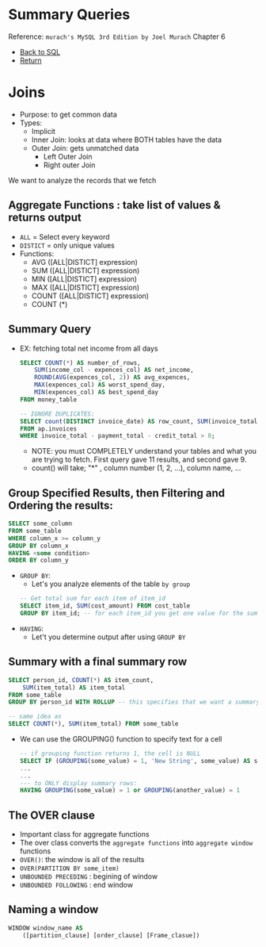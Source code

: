 # Summary Queries
Reference: `murach's MySQL 3rd Edition by Joel Murach` Chapter 6
* [Back to SQL](sql.md)
* [Return](../README.md)


# Joins
* Purpose: to get common data
* Types:
    * Implicit
    * Inner Join: looks at data where BOTH tables have the data
    * Outer Join: gets unmatched data
        * Left Outer Join
        * Right outer Join

We want to analyze the records that we fetch

## Aggregate Functions : take list of values & returns output
* `ALL` = Select every keyword
* `DISTICT` = only unique values
* Functions:
    * AVG ([ALL|DISTICT] expression)
    * SUM ([ALL|DISTICT] expression)
    * MIN ([ALL|DISTICT] expression)
    * MAX ([ALL|DISTICT] expression)
    * COUNT ([ALL|DISTICT] expression)
    * COUNT (*)
## Summary Query
* EX: fetching total net income from all days
    ```SQL
    SELECT COUNT(*) AS number_of_rows,
        SUM(income_col - expences_col) AS net_income,
        ROUND(AVG(expences_col, 2)) AS avg_expences,
        MAX(expences_col) AS worst_spend_day,
        MIN(expences_col) AS best_spend_day
    FROM money_table

    -- IGNORE DUPLICATES:
    SELECT count(DISTINCT invoice_date) AS row_count, SUM(invoice_total) 
    FROM ap.invoices
    WHERE invoice_total - payment_total - credit_total > 0;
    ```
    * NOTE: you must COMPLETELY understand your tables and what you are trying to fetch. First query gave 11 results, and second gave 9.
    * count() will take; "*" , column number (1, 2, ...), column name, ...

## Group Specified Results, then Filtering and Ordering the results:
```SQL
SELECT some_column
FROM some_table
WHERE column_x >= column_y
GROUP BY column_x
HAVING <some condition>
ORDER BY column_y
```
* `GROUP BY`:
    * Let's you analyze elements of the table `by group`
    ```SQL
    -- Get total sum for each item of item_id
    SELECT item_id, SUM(cost_amount) FROM cost_table
    GROUP BY item_id; -- for each item_id you get one value for the sum
    ```
* `HAVING`:
    * Let't you determine output after using `GROUP BY`
## Summary with a final summary row
```SQL
SELECT person_id, COUNT(*) AS item_count,
    SUM(item_total) AS item_total
FROM some_table
GROUP BY person_id WITH ROLLUP -- this specifies that we want a summary row that gives a sum of all of the rows

-- same idea as
SELECT COUNT(*), SUM(item_total) FROM some_table
```
* We can use the GROUPING() function to specify text for a cell
    ```SQL
    -- if grouping function returns 1, the cell is NULL
    SELECT IF (GROUPING(some_value) = 1, 'New String', some_value) AS some_value
    ...
    ...
    --- to ONLY display summary rows:
    HAVING GROUPING(some_value) = 1 or GROUPING(another_value) = 1
    ```
## The OVER clause
* Important class for aggregate functions
* The over class converts the `aggregate functions` into `aggregate window` functions
* `OVER()`: the window is all of the results
* `OVER(PARTITION BY some_item)`
* `UNBOUNDED PRECEDING` : begining of window
* `UNBOUNDED FOLLOWING` : end window

## Naming a window
```SQL
WINDOW window_name AS
    ([partition_clause] [order_clause] [Frame_clasue])
```